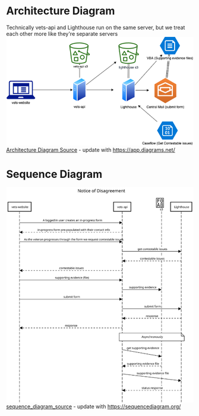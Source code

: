 
#  Architecture Diagram
Technically vets-api and Lighthouse run on the same server, but we treat each other more like they're separate servers
![NOD Architecture Diagram](NOD_architecture.png)
[Architecture Diagram Source](NOD_architecture.drawio) - update with  https://app.diagrams.net/


# Sequence Diagram
![NOD sequence diagram](NOD_sequence_diagram.svg)
[sequence_diagram_source](sequence_diagram_source) - update with  https://sequencediagram.org/
